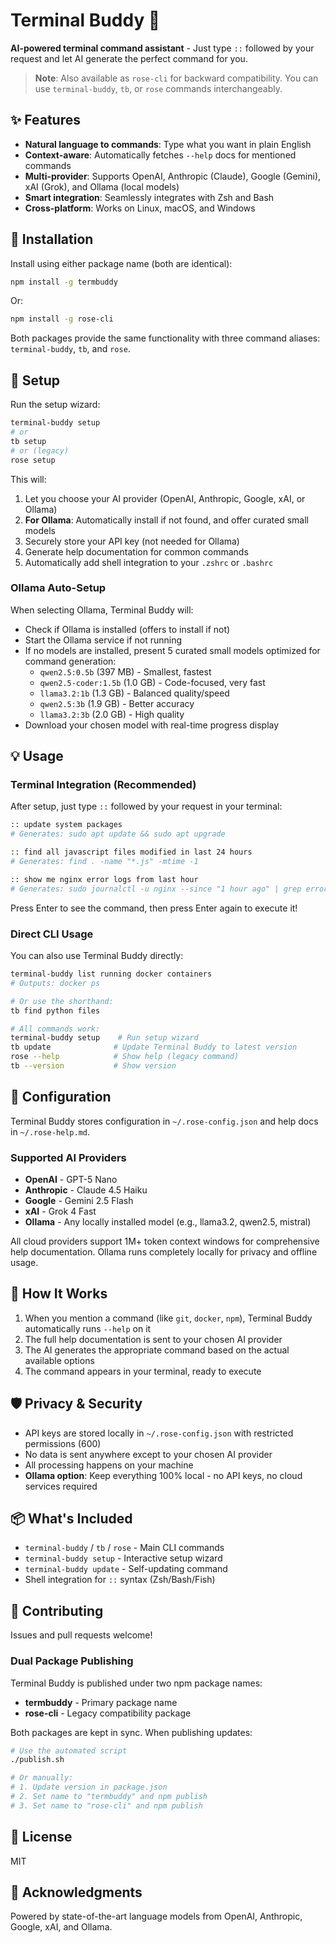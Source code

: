 # Terminal Buddy 👤

**AI-powered terminal command assistant** - Just type `::` followed by your request and let AI generate the perfect command for you.

> **Note**: Also available as `rose-cli` for backward compatibility. You can use `terminal-buddy`, `tb`, or `rose` commands interchangeably.

## ✨ Features

- **Natural language to commands**: Type what you want in plain English
- **Context-aware**: Automatically fetches `--help` docs for mentioned commands
- **Multi-provider**: Supports OpenAI, Anthropic (Claude), Google (Gemini), xAI (Grok), and Ollama (local models)
- **Smart integration**: Seamlessly integrates with Zsh and Bash
- **Cross-platform**: Works on Linux, macOS, and Windows

## 🚀 Installation

Install using either package name (both are identical):

```bash
npm install -g termbuddy
```

Or:
```bash
npm install -g rose-cli
```

Both packages provide the same functionality with three command aliases: `terminal-buddy`, `tb`, and `rose`.

## 📝 Setup

Run the setup wizard:

```bash
terminal-buddy setup
# or
tb setup
# or (legacy)
rose setup
```

This will:
1. Let you choose your AI provider (OpenAI, Anthropic, Google, xAI, or Ollama)
2. **For Ollama**: Automatically install if not found, and offer curated small models
3. Securely store your API key (not needed for Ollama)
4. Generate help documentation for common commands
5. Automatically add shell integration to your `.zshrc` or `.bashrc`

### Ollama Auto-Setup

When selecting Ollama, Terminal Buddy will:
- Check if Ollama is installed (offers to install if not)
- Start the Ollama service if not running
- If no models are installed, present 5 curated small models optimized for command generation:
  - `qwen2.5:0.5b` (397 MB) - Smallest, fastest
  - `qwen2.5-coder:1.5b` (1.0 GB) - Code-focused, very fast
  - `llama3.2:1b` (1.3 GB) - Balanced quality/speed
  - `qwen2.5:3b` (1.9 GB) - Better accuracy
  - `llama3.2:3b` (2.0 GB) - High quality
- Download your chosen model with real-time progress display

## 💡 Usage

### Terminal Integration (Recommended)

After setup, just type `::` followed by your request in your terminal:

```bash
:: update system packages
# Generates: sudo apt update && sudo apt upgrade

:: find all javascript files modified in last 24 hours
# Generates: find . -name "*.js" -mtime -1

:: show me nginx error logs from last hour
# Generates: sudo journalctl -u nginx --since "1 hour ago" | grep error
```

Press Enter to see the command, then press Enter again to execute it!

### Direct CLI Usage

You can also use Terminal Buddy directly:

```bash
terminal-buddy list running docker containers
# Outputs: docker ps

# Or use the shorthand:
tb find python files

# All commands work:
terminal-buddy setup    # Run setup wizard
tb update              # Update Terminal Buddy to latest version
rose --help            # Show help (legacy command)
tb --version           # Show version
```

## 🔧 Configuration

Terminal Buddy stores configuration in `~/.rose-config.json` and help docs in `~/.rose-help.md`.

### Supported AI Providers

- **OpenAI** - GPT-5 Nano
- **Anthropic** - Claude 4.5 Haiku
- **Google** - Gemini 2.5 Flash
- **xAI** - Grok 4 Fast
- **Ollama** - Any locally installed model (e.g., llama3.2, qwen2.5, mistral)

All cloud providers support 1M+ token context windows for comprehensive help documentation. Ollama runs completely locally for privacy and offline usage.

## 🌟 How It Works

1. When you mention a command (like `git`, `docker`, `npm`), Terminal Buddy automatically runs `--help` on it
2. The full help documentation is sent to your chosen AI provider
3. The AI generates the appropriate command based on the actual available options
4. The command appears in your terminal, ready to execute

## 🛡️ Privacy & Security

- API keys are stored locally in `~/.rose-config.json` with restricted permissions (600)
- No data is sent anywhere except to your chosen AI provider
- All processing happens on your machine
- **Ollama option**: Keep everything 100% local - no API keys, no cloud services required

## 📦 What's Included

- `terminal-buddy` / `tb` / `rose` - Main CLI commands
- `terminal-buddy setup` - Interactive setup wizard
- `terminal-buddy update` - Self-updating command
- Shell integration for `::` syntax (Zsh/Bash/Fish)

## 🤝 Contributing

Issues and pull requests welcome!

### Dual Package Publishing

Terminal Buddy is published under two npm package names:
- **termbuddy** - Primary package name
- **rose-cli** - Legacy compatibility package

Both packages are kept in sync. When publishing updates:
```bash
# Use the automated script
./publish.sh

# Or manually:
# 1. Update version in package.json
# 2. Set name to "termbuddy" and npm publish
# 3. Set name to "rose-cli" and npm publish
```

## 📄 License

MIT

## 🙏 Acknowledgments

Powered by state-of-the-art language models from OpenAI, Anthropic, Google, xAI, and Ollama.

